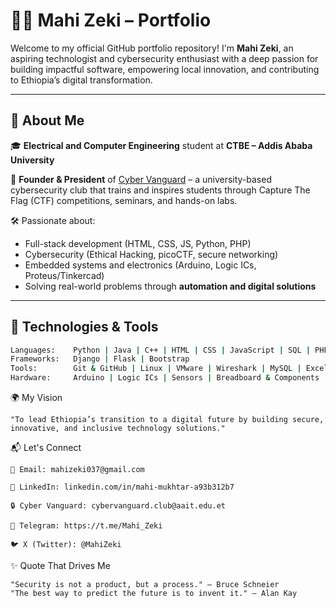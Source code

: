 # 👨‍💻 Mahi Zeki – Portfolio

Welcome to my official GitHub portfolio repository! I'm **Mahi Zeki**, an aspiring technologist and cybersecurity enthusiast with a deep passion for building impactful software, empowering local innovation, and contributing to Ethiopia’s digital transformation.

---

## 🚀 About Me

🎓 **Electrical and Computer Engineering** student at **CTBE – Addis Ababa University**

🔐 **Founder & President** of [Cyber Vanguard](https://www.cybervanguard.club.et) – a university-based cybersecurity club that trains and inspires students through Capture The Flag (CTF) competitions, seminars, and hands-on labs.

🛠️ Passionate about:
- Full-stack development (HTML, CSS, JS, Python, PHP)
- Cybersecurity (Ethical Hacking, picoCTF, secure networking)
- Embedded systems and electronics (Arduino, Logic ICs, Proteus/Tinkercad)
- Solving real-world problems through **automation and digital solutions**

---

## 🧰 Technologies & Tools

```bash
Languages:    Python | Java | C++ | HTML | CSS | JavaScript | SQL | PHP | Bash
Frameworks:   Django | Flask | Bootstrap
Tools:        Git & GitHub | Linux | VMware | Wireshark | MySQL | Excel Online | OneDrive API
Hardware:     Arduino | Logic ICs | Sensors | Breadboard & Components
```


🌍 My Vision

    "To lead Ethiopia’s transition to a digital future by building secure, innovative, and inclusive technology solutions."

📬 Let's Connect

    📧 Email: mahizeki037@gmail.com

    🔗 LinkedIn: linkedin.com/in/mahi-mukhtar-a93b312b7 

    🔒 Cyber Vanguard: cybervanguard.club@aait.edu.et

    💬 Telegram: https://t.me/Mahi_Zeki

    🐦 X (Twitter): @MahiZeki

✨ Quote That Drives Me

    "Security is not a product, but a process." – Bruce Schneier
    "The best way to predict the future is to invent it." – Alan Kay
